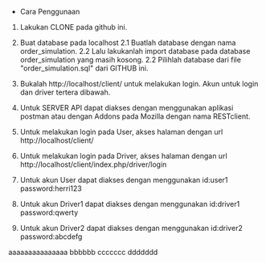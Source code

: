 * Cara Penggunaan

1. Lakukan CLONE pada github ini.

2. Buat database pada localhost
    2.1 Buatlah database dengan nama order_simulation.
    2.2 Lalu lakukanlah import database pada database order_simulation yang masih kosong.
    2.2 Pilihlah database dari file "order_simulation.sql" dari GITHUB ini.
    
3. Bukalah http://localhost/client/ untuk melakukan login. Akun untuk login dan driver tertera dibawah.

4. Untuk SERVER API dapat diakses dengan menggunakan aplikasi postman atau dengan Addons pada Mozilla dengan nama RESTclient.

5. Untuk melakukan login pada User, akses halaman dengan url http://localhost/client/

6. Untuk melakukan login pada Driver, akses halaman dengan url http://localhost/client/index.php/driver/login 

5. Untuk akun User dapat diakses dengan menggunakan id:user1 password:herri123

6. Untuk akun Driver1 dapat diakses dengan menggunakan id:driver1 password:qwerty 

7. Untuk akun Driver2 dapat diakses dengan menggunakan id:driver2 password:abcdefg

aaaaaaaaaaaaaaa
bbbbbb
ccccccc
ddddddd

    
    